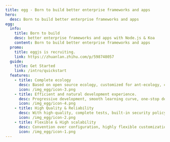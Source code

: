 ```yaml
---
title: egg - Born to build better enterprise frameworks and apps
hero:
  desc: Born to build better enterprise frameworks and apps
egg:
  info:
    title: Born to build
    desc: better enterprise frameworks and apps with Node.js & Koa
    content: Born to build better enterprise frameworks and apps
  promo:
    title: eggjs is recruiting.
    link: https://zhuanlan.zhihu.com/p/598748057
  guide:
    title: Get Started
    link: /intro/quickstart
  features:
    - title: Complete ecology
      desc: Based on open source ecology, customized for ant-ecology, can be integrated to backend middleware in one minute, supporting multiple deployment environments.
      icon: /img_egg/icon-3.png
    - title: Efficient and natural development experience.
      desc: Progressive development, smooth learning curve, one-stop development kit, supporting your whole process of development.
      icon: /img_egg/icon-4.png
    - title: High Quality & Reliability
      desc: With high-quality, complete tests, built-in security policy, withstand the largest amount of traffic like Double 11 Promotion.
      icon: /img_egg/icon-2.png
    - title: Flexible & High scalability
      desc: Convention over configuration, highly flexible customization, industry-leading plugin systems and upper-layer business-specific framework systems.
      icon: /img_egg/icon-1.png
---
```

